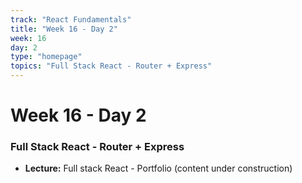 ```yaml
---
track: "React Fundamentals"
title: "Week 16 - Day 2"
week: 16
day: 2
type: "homepage"
topics: "Full Stack React - Router + Express"
---
```



# Week 16 - Day 2

### Full Stack React - Router + Express


- **Lecture:** Full stack React - Portfolio (content under construction)

<!-- - [**Lecture:** Full stack React - Portfolio ](/react-fundamentals/week-16/day-2/lecture-materials/react-portfolio) -->